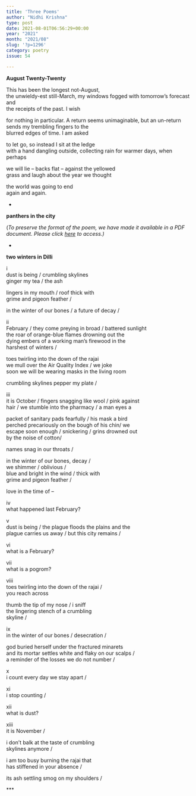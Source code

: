 ```yaml
---
title: 'Three Poems'
author: "Nidhi Krishna"
type: post
date: 2021-08-01T06:56:29+00:00
year: "2021"
month: "2021/08"
slug: '?p=1296'
category: poetry
issue: 54

---
```

**August Twenty-Twenty**

This has been the longest not-August,  
the unwieldy-est still-March, my windows fogged with tomorrow’s forecast and  
the receipts of the past. I wish

for nothing in particular. A return seems unimaginable, but an un-return sends my trembling fingers to the  
blurred edges of time. I am asked

to let go, so instead I sit at the ledge  
with a hand dangling outside, collecting rain for warmer days, when perhaps

we will lie – backs flat – against the yellowed  
grass and laugh about the year we thought

the world was going to end  
again and again.

*

**panthers in the city**

(_To preserve the format of the poem, we have made it available in a PDF document._ __Please click_ [here][1] _to access.)__

*

**two winters in Dilli**

i  
dust is being / crumbling skylines  
ginger my tea / the ash

lingers in my mouth / roof thick with  
grime and pigeon feather /

in the winter of our bones / a future of decay /

ii  
February / they come preying in broad / battered sunlight  
the roar of orange-blue flames drowning out the  
dying embers of a working man’s firewood in the  
harshest of winters /

toes twirling into the down of the rajai  
we mull over the Air Quality Index / we joke  
soon we will be wearing masks in the living room

crumbling skylines pepper my plate /

iii  
it is October / fingers snagging like wool / pink against  
hair / we stumble into the pharmacy / a man eyes a

packet of sanitary pads fearfully / his mask a bird  
perched precariously on the bough of his chin/ we  
escape soon enough / snickering / grins drowned out  
by the noise of cotton/

names snag in our throats /

in the winter of our bones, decay /  
we shimmer / oblivious /  
blue and bright in the wind / thick with  
grime and pigeon feather /

love in the time of –

iv  
what happened last February?

v  
dust is being / the plague floods the plains and the  
plague carries us away / but this city remains /

vi  
what is a February?

vii  
what is a pogrom?

viii  
toes twirling into the down of the rajai /  
you reach across

thumb the tip of my nose / i sniff  
the lingering stench of a crumbling  
skyline /

ix  
in the winter of our bones / desecration /

god buried herself under the fractured minarets  
and its mortar settles white and flaky on our scalps /  
a reminder of the losses we do not number /

x  
i count every day we stay apart /

xi  
i stop counting /

xii  
what is dust?

xiii  
it is November /

i don’t balk at the taste of crumbling  
skylines anymore /

i am too busy burning the rajai that  
has stiffened in your absence /

its ash settling smog on my shoulders /

\***

 [1]: http://bombayliterarymagazine.com/wp-content/uploads/2021/08/panthers-in-the-city-Nidhi-Krishna.docx.pdf
